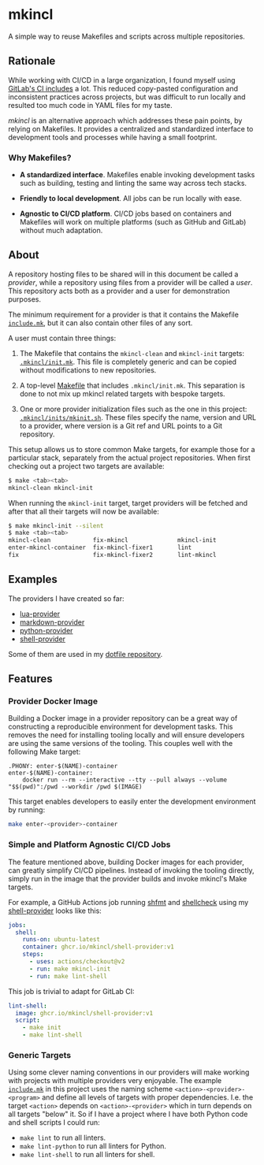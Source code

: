 # mkincl

A simple way to reuse Makefiles and scripts across multiple repositories.

## Rationale

While working with CI/CD in a large organization, I found myself using
[GitLab's CI includes](https://docs.gitlab.com/ee/ci/yaml/includes.html) a lot.
This reduced copy-pasted configuration and inconsistent practices across
projects, but was difficult to run locally and resulted too much code in YAML
files for my taste.

_mkincl_ is an alternative approach which addresses these pain points, by
relying on Makefiles. It provides a centralized and standardized interface to
development tools and processes while having a small footprint.

### Why Makefiles?

* **A standardized interface**. Makefiles enable invoking development tasks
  such as building, testing and linting the same way across tech stacks.

* **Friendly to local development**. All jobs can be run locally with ease.

* **Agnostic to CI/CD platform**. CI/CD jobs based on containers and Makefiles
  will work on multiple platforms (such as GitHub and GitLab) without much
  adaptation.

## About

A repository hosting files to be shared will in this document be called a
_provider_, while a repository using files from a provider will be called a
_user_. This repository acts both as a provider and a user for demonstration
purposes.

The minimum requirement for a provider is that it contains the Makefile
[`include.mk`](include.mk), but it can also contain other files of any sort.

A user must contain three things:

1. The Makefile that contains the `mkincl-clean` and `mkincl-init` targets:
   [`.mkincl/init.mk`](.mkincl/init.mk). This file is completely generic and
   can be copied without modifications to new repositories.

2. A top-level [Makefile](Makefile) that includes `.mkincl/init.mk`. This
   separation is done to not mix up mkincl related targets with bespoke
   targets.

3. One or more provider initialization files such as the one in this project:
   [`.mkincl/inits/mkinit.sh`](.mkincl/inits/mkincl.sh). These files specify
   the name, version and URL to a provider, where version is a Git ref and URL
   points to a Git repository.

This setup allows us to store common Make targets, for example those for a
particular stack, separately from the actual project repositories. When first
checking out a project two targets are available:

```sh
$ make <tab><tab>
mkincl-clean mkincl-init
```

When running the `mkincl-init` target, target providers will be fetched and
after that all their targets will now be available:

```sh
$ make mkincl-init --silent
$ make <tab><tab>
mkincl-clean            fix-mkincl              mkincl-init             lint-mkincl-linter1
enter-mkincl-container  fix-mkincl-fixer1       lint                    lint-mkincl-linter2
fix                     fix-mkincl-fixer2       lint-mkincl
```

## Examples

The providers I have created so far:

* [lua-provider](https://github.com/mkincl/lua-provider)
* [markdown-provider](https://github.com/mkincl/markdown-provider)
* [python-provider](https://github.com/mkincl/python-provider)
* [shell-provider](https://github.com/mkincl/shell-provider)

Some of them are used in my [dotfile
repository](https://github.com/carlsmedstad/dotfiles).

## Features

### Provider Docker Image

Building a Docker image in a provider repository can be a great way of
constructing a reproducible environment for development tasks. This removes the
need for installing tooling locally and will ensure developers are using the
same versions of the tooling. This couples well with the following Make target:

<!-- markdownlint-disable MD010 -->
```make
.PHONY: enter-$(NAME)-container
enter-$(NAME)-container:
	docker run --rm --interactive --tty --pull always --volume "$$(pwd)":/pwd --workdir /pwd $(IMAGE)
```
<!-- markdownlint-enable MD010 -->

This target enables developers to easily enter the development environment by
running:

```sh
make enter-<provider>-container
```

### Simple and Platform Agnostic CI/CD Jobs

The feature mentioned above, building Docker images for each provider, can
greatly simplify CI/CD pipelines. Instead of invoking the tooling directly,
simply run in the image that the provider builds and invoke mkincl's Make
targets.

For example, a GitHub Actions job running [shfmt](https://github.com/mvdan/sh)
and [shellcheck](https://github.com/koalaman/shellcheck) using my
[shell-provider](https://github.com/mkincl/shell-provider) looks like this:

```yaml
jobs:
  shell:
    runs-on: ubuntu-latest
    container: ghcr.io/mkincl/shell-provider:v1
    steps:
      - uses: actions/checkout@v2
      - run: make mkincl-init
      - run: make lint-shell
```

This job is trivial to adapt for GitLab CI:

```yaml
lint-shell:
  image: ghcr.io/mkincl/shell-provider:v1
  script:
    - make init
    - make lint-shell
```

### Generic Targets

Using some clever naming conventions in our providers will make working with
projects with multiple providers very enjoyable. The example
[`include.mk`](include.mk) in this project uses the naming scheme
`<action>-<provider>-<program>` and define all levels of targets with proper
dependencies. I.e. the target `<action>` depends on `<action>-<provider>` which
in turn depends on all targets "below" it. So if I have a project where I have
both Python code and shell scripts I could run:

* `make lint` to run all linters.
* `make lint-python` to run all linters for Python.
* `make lint-shell` to run all linters for shell.
